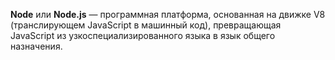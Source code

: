 **Node** или **Node.js** — программная платформа, основанная на движке V8 
(транслирующем JavaScript в машинный код), превращающая JavaScript 
из узкоспециализированного языка в язык общего назначения. 

